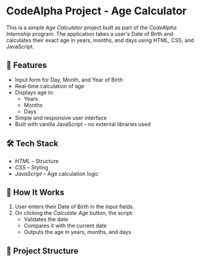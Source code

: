 # CodeAlpha Project - Age Calculator

This is a simple *Age Calculator* project built as part of the *CodeAlpha Internship* program. The application takes a user's Date of Birth and calculates their exact age in years, months, and days using HTML, CSS, and JavaScript.

## 🚀 Features

- Input form for Day, Month, and Year of Birth
- Real-time calculation of age
- Displays age in:
  - Years
  - Months
  - Days
- Simple and responsive user interface
- Built with vanilla JavaScript – no external libraries used

## 🛠 Tech Stack

- *HTML* – Structure
- *CSS* – Styling
- *JavaScript* – Age calculation logic

## 🎯 How It Works

1. User enters their Date of Birth in the input fields.
2. On clicking the *Calculate Age* button, the script:
   - Validates the date
   - Compares it with the current date
   - Outputs the age in years, months, and days

## 📂 Project Structure
